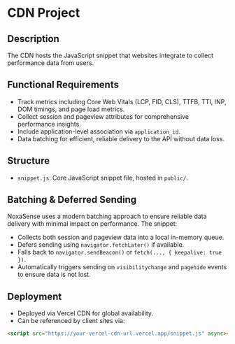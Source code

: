 # CDN Project

## Description

The CDN hosts the JavaScript snippet that websites integrate to collect performance data from users.

## Functional Requirements

- Track metrics including Core Web Vitals (LCP, FID, CLS), TTFB, TTI, INP, DOM timings, and page load metrics.
- Collect session and pageview attributes for comprehensive performance insights.
- Include application-level association via `application_id`.
- Data batching for efficient, reliable delivery to the API without data loss.

## Structure

- `snippet.js`: Core JavaScript snippet file, hosted in `public/`.

## Batching & Deferred Sending

NoxaSense uses a modern batching approach to ensure reliable data delivery with minimal impact on performance. The snippet:

- Collects both session and pageview data into a local in-memory queue.
- Defers sending using `navigator.fetchLater()` if available.
- Falls back to `navigator.sendBeacon()` or `fetch(..., { keepalive: true })`.
- Automatically triggers sending on `visibilitychange` and `pagehide` events to ensure data is not lost.

## Deployment

- Deployed via Vercel CDN for global availability.
- Can be referenced by client sites via:

```html
<script src="https://your-vercel-cdn-url.vercel.app/snippet.js" async></script>
```
